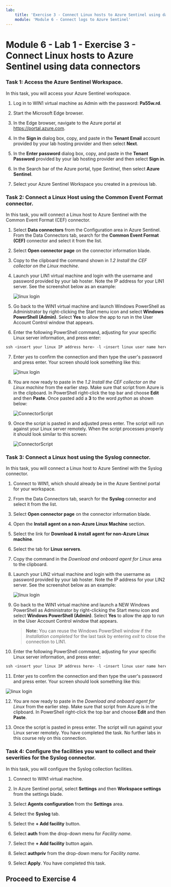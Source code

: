 ```yaml
---
lab:
    title: 'Exercise 3 - Connect Linux hosts to Azure Sentinel using data connectors'
    module: 'Module 6 - Connect logs to Azure Sentinel'
---
```


# Module 6 - Lab 1 - Exercise 3 - Connect Linux hosts to Azure Sentinel using data connectors


### Task 1: Access the Azure Sentinel Workspace.

In this task, you will access your Azure Sentinel workspace.

1. Log in to WIN1 virtual machine as Admin with the password: **Pa55w.rd**.  

2. Start the Microsoft Edge browser.

3. In the Edge browser, navigate to the Azure portal at https://portal.azure.com.

4. In the **Sign in** dialog box, copy, and paste in the **Tenant Email** account provided by your lab hosting provider and then select **Next**.

5. In the **Enter password** dialog box, copy, and paste in the **Tenant Password** provided by your lab hosting provider and then select **Sign in**.

6. In the Search bar of the Azure portal, type *Sentinel*, then select **Azure Sentinel**.

7. Select your Azure Sentinel Workspace you created in a previous lab.


### Task 2: Connect a Linux Host using the Common Event Format connector.

In this task, you will connect a Linux host to Azure Sentinel with the Common Event Format (CEF) connector.

1. Select **Data connectors** from the Configuration area in Azure Sentinel.  From the Data Connectors tab, search for the **Common Event Format (CEF)** connector and select it from the list.

2. Select **Open connector page** on the connector information blade.

3. Copy to the clipboard the command shown in *1.2 Install the CEF collector on the Linux machine*.

4. Launch your LIN1 virtual machine and login with the username and password provided by your lab hoster. Note the IP address for your LIN1 server. See the screenshot below as an example:

   ![linux login](../Media/LinuxLoginExample.png)

5. Go back to the WIN1 virtual machine and launch Windows PowerShell as Administrator by right-clicking the Start menu icon and select **Windows PowerShell (Admin)**. Select **Yes** to allow the app to run in the User Account Control window that appears.

6. Enter the following PowerShell command, adjusting for your specific Linux server information, and press enter:

```PowerShell
ssh <insert your linux IP address here> -l <insert linux user name here>
```

7. Enter *yes* to confirm the connection and then type the user's password and press enter. Your screen should look something like this:

   ![linux login](../Media/PSconnectLinux.png)

8. You are now ready to paste in the *1.2 Install the CEF collector on the Linux machine* from the earlier step. Make sure that script from Azure is in the clipboard. In PowerShell right-click the top bar and choose **Edit** and then **Paste**. Once pasted add a **3** to the word *python* as shown below:

   ![ConnectorScript](../Media/ConnectorScript.png)


9. Once the script is pasted in and adjusted press enter. The script will run against your Linux server remotely. When the script processes properly it should look similar to this screen:

   ![ConnectorScript](../Media/LinuxConnected.png)


### Task 3: Connect a Linux host using the Syslog connector.

In this task, you will connect a Linux host to Azure Sentinel with the Syslog connector.

1. Connect to WIN1, which should already be in the Azure Sentinel portal for your workspace.  

2. From the Data Connectors tab, search for the **Syslog** connector and select it from the list.

3. Select **Open connector page** on the connector information blade.

4. Open the **Install agent on a non-Azure Linux Machine** section.

5. Select the link for **Download & install agent for non-Azure Linux machine**. 

6. Select the tab for **Linux servers**.

7. Copy the command in the *Download and onboard agent for Linux* area to the clipboard.

8. Launch your LIN2 virtual machine and login with the username as password provided by your lab hoster. Note the IP address for your LIN2 server. See the screenshot below as an example:

   ![linux login](../Media/LinuxLoginExample.png)

9. Go back to the WIN1 virtual machine and launch a NEW Windows PowerShell as Administrator by right-clicking the Start menu icon and select **Windows PowerShell (Admin)**. Select **Yes** to allow the app to run in the User Account Control window that appears.

   >**Note:** You can reuse the Windows PowerShell window if the *Installation completed* for the last task by entering *exit* to close the connection to LIN1.

10. Enter the following PowerShell command, adjusting for your specific Linux server information, and press enter:

```PowerShell
ssh <insert your linux IP address here> -l <insert linux user name here>
```

11. Enter *yes* to confirm the connection and then type the user's password and press enter. Your screen should look something like this:

   ![linux login](../Media/PSconnectLinux.png)

12. You are now ready to paste in the *Download and onboard agent for Linux* from the earlier step. Make sure that script from Azure is in the clipboard. In PowerShell right-click the top bar and choose **Edit** and then **Paste**.

13. Once the script is pasted in press enter. The script will run against your Linux server remotely. You have completed the task. No further labs in this course rely on this connection.


### Task 4: Configure the facilities you want to collect and their severities for the Syslog connector.

In this task, you will configure the Syslog collection facilities.

1. Connect to WIN1 virtual machine.

2. In Azure Sentinel portal, select **Settings** and then **Workspace settings** from the settings blade.

3. Select **Agents configuration** from the **Settings** area.

4. Select the **Syslog** tab.

5. Select the **+ Add facility** button.

6. Select **auth** from the drop-down menu for *Facility name*.

7. Select the **+ Add facility** button again.

8. Select **authpriv** from the drop-down menu for *Facility name*.

9. Select **Apply**.  You have completed this task.

## Proceed to Exercise 4

